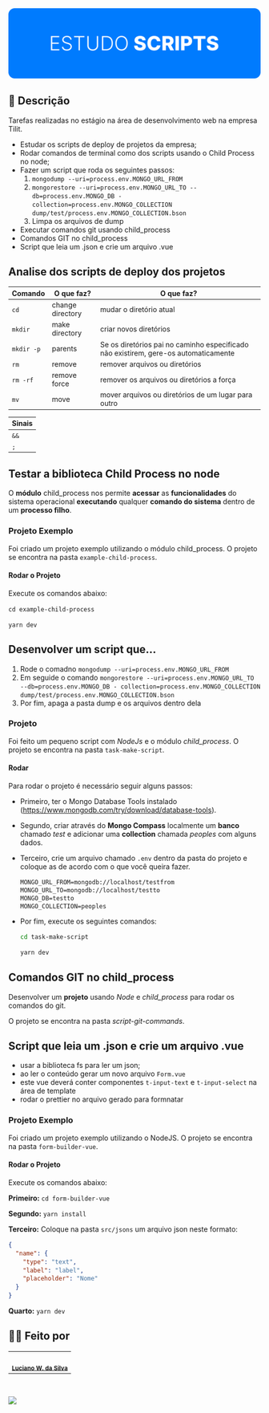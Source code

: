 <div align="center">
  <img src=".github/cover.svg" >
</div>

## 📝 **Descrição**

Tarefas realizadas no estágio na área de desenvolvimento web na empresa Tilit.

- Estudar os scripts de deploy de projetos da empresa;
- Rodar comandos de terminal como dos scripts usando o Child Process no node;
- Fazer um script que roda os seguintes passos:
  1. `mongodump --uri=process.env.MONGO_URL_FROM`
  2. `mongorestore --uri=process.env.MONGO_URL_TO --db=process.env.MONGO_DB - collection=process.env.MONGO_COLLECTION dump/test/process.env.MONGO_COLLECTION.bson`
  3. Limpa os arquivos de dump
- Executar comandos git usando child_process
- Comandos GIT no child_process
- Script que leia um .json e crie um arquivo .vue

## **Analise dos scripts de deploy dos projetos**

| Comando    | O que faz?       | O que faz?                                                                          |
| ---------- | ---------------- | ----------------------------------------------------------------------------------- |
| `cd`       | change directory | mudar o diretório atual                                                             |
| `mkdir`    | make directory   | criar novos diretórios                                                              |
| `mkdir -p` | parents          | Se os diretórios pai no caminho especificado não existirem, gere-os automaticamente |
| `rm`       | remove           | remover arquivos ou diretórios                                                      |
| `rm -rf`   | remove force     | remover os arquivos ou diretórios a força                                           |
| `mv`       | move             | mover arquivos ou diretórios de um lugar para outro                                 |

| Sinais |
| ------ |
| `&&`   |
| `;`    |

## **Testar a biblioteca Child Process no node**

O **módulo** child_process nos permite **acessar** as **funcionalidades** do sistema operacional **executando** qualquer **comando do sistema** dentro de um **processo filho**.

### **Projeto Exemplo**

Foi criado um projeto exemplo utilizando o módulo child_process. O projeto se encontra na pasta `example-child-process`.

#### **Rodar o Projeto**

Execute os comandos abaixo:

`cd example-child-process`

`yarn dev`

## **Desenvolver um script que...**

1. Rode o comadno `mongodump --uri=process.env.MONGO_URL_FROM`
2. Em seguide o comando `mongorestore --uri=process.env.MONGO_URL_TO --db=process.env.MONGO_DB - collection=process.env.MONGO_COLLECTION dump/test/process.env.MONGO_COLLECTION.bson`
3. Por fim, apaga a pasta dump e os arquivos dentro dela

### **Projeto**

Foi feito um pequeno script com _NodeJs_ e o módulo _child_process_.
O projeto se encontra na pasta `task-make-script`.

#### **Rodar**

Para rodar o projeto é necessário seguir alguns passos:

- Primeiro, ter o Mongo Database Tools instalado (https://www.mongodb.com/try/download/database-tools).
- Segundo, criar através do **Mongo Compass** localmente um **banco** chamado _test_ e adicionar uma **collection** chamada _peoples_ com alguns dados.
- Terceiro, crie um arquivo chamado `.env` dentro da pasta do projeto e coloque as de acordo com o que você queira fazer.

  ```
  MONGO_URL_FROM=mongodb://localhost/testfrom
  MONGO_URL_TO=mongodb://localhost/testto
  MONGO_DB=testto
  MONGO_COLLECTION=peoples
  ```

- Por fim, execute os seguintes comandos:

  ```bash
  cd task-make-script
  ```

  ```bash
  yarn dev
  ```

## **Comandos GIT no child_process**

Desenvolver um **projeto** usando *Node* e *child_process* para rodar os comandos do git.

O projeto se encontra na pasta *script-git-commands*.


## **Script que leia um .json e crie um arquivo .vue**

- usar a biblioteca fs para ler um json;
- ao ler o conteúdo gerar um novo arquivo `Form.vue` 
- este vue deverá conter componentes `t-input-text` e `t-input-select` na área de template
- rodar o prettier no arquivo gerado para formnatar

### **Projeto Exemplo**

Foi criado um projeto exemplo utilizando o NodeJS. O projeto se encontra na pasta `form-builder-vue`.

#### **Rodar o Projeto**

Execute os comandos abaixo:

**Primeiro:**
`cd form-builder-vue`

**Segundo:**
`yarn install`

**Terceiro:**
Coloque na pasta `src/jsons` um arquivo json neste formato:
  ```json
  {
    "name": {
      "type": "text",
      "label": "label",
      "placeholder": "Nome"
    }
  }
  ```

**Quarto:**
`yarn dev`

## 👨‍💻 Feito por

<table>
  <tr>
    <td align="center"><img style="border-radius: 50%;" src="https://avatars3.githubusercontent.com/u/36344130?s=460&u=8f38afb60832d4576570ab1672894ac935e65db6&v=4" width="100px;" alt=""/><br /><sub><b><a href="https://linkedin.com/in/lucianoweslen11" title="Luciano">Luciano W. da Silva</a></b></sub></td>
  </tr>
</table>

<br/>

![](https://img.shields.io/badge/Nunca%20esque%C3%A7a%20de-aproveitar%20todos%20os%20momentos-informational?style=for-the-badge&logo=quote&logoColor=white&color=f4a261)
